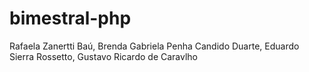 # bimestral-php

Rafaela Zanertti Baú,
Brenda Gabriela Penha Candido Duarte,
Eduardo Sierra Rossetto,
Gustavo Ricardo de Caravlho
